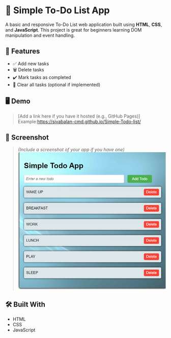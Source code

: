 # 📝 Simple To-Do List App

A basic and responsive To-Do List web application built using **HTML**, **CSS**, and **JavaScript**. This project is great for beginners learning DOM manipulation and event handling.

## 🚀 Features

- ✅ Add new tasks  
- 🗑️ Delete tasks  
- ✔️ Mark tasks as completed  
- 🧼 Clear all tasks (optional if implemented)

## 🖥️ Demo

> [Add a link here if you have it hosted (e.g., GitHub Pages)]  
> Example:https://sivabalan-cmd.github.io/Simple-Todo-list/

## 📸 Screenshot

> *(Include a screenshot of your app if you have one)*  
> ![Todo List Screenshot](todo.png)

## 🛠️ Built With

- HTML  
- CSS  
- JavaScript

